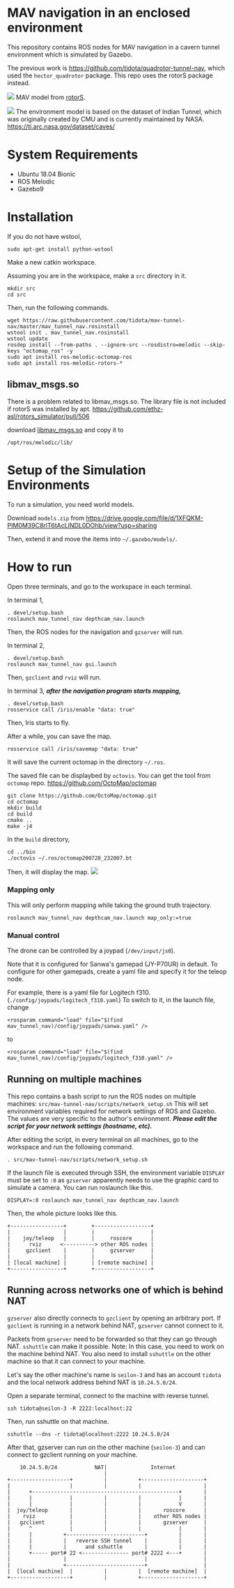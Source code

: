 # MAV navigation in an enclosed environment

This repository contains ROS nodes for MAV navigation in a cavern tunnel environment
which is simulated by Gazebo.

The previous work is https://github.com/tidota/quadrotor-tunnel-nav, which used
the `hector_quadrotor` package.
This repo uses the rotorS package instead.

![](./img/drone.jpg)
MAV model from [rotorS](https://github.com/ethz-asl/rotors_simulator).

![](./img/gazebo_rviz.png)
The environment model is based on the dataset of Indian Tunnel, which was originally created by CMU and is currently maintained by NASA.
https://ti.arc.nasa.gov/dataset/caves/

# System Requirements

- Ubuntu 18.04 Bionic
- ROS Melodic
- Gazebo9

# Installation

If you do not have wstool,
```
sudo apt-get install python-wstool
```

Make a new catkin workspace.

Assuming you are in the workspace, make a `src` directory in it.
```
mkdir src
cd src
```

Then, run the following commands.
```
wget https://raw.githubusercontent.com/tidota/mav-tunnel-nav/master/mav_tunnel_nav.rosinstall
wstool init . mav_tunnel_nav.rosinstall
wstool update
rosdep install --from-paths . --ignore-src --rosdistro=melodic --skip-keys "octomap_ros" -y
sudo apt install ros-melodic-octomap-ros
sudo apt install ros-melodic-rotors-*
```

## libmav_msgs.so
There is a problem related to libmav_msgs.so. The library file is not included if rotorS was installed by apt.
https://github.com/ethz-asl/rotors_simulator/pull/506

download [libmav_msgs.so](https://drive.google.com/open?id=1VtutTPUiwGTCpCeF32B7m4G2noUGp75N) and copy it to

```
/opt/ros/melodic/lib/
```

# Setup of the Simulation Environments

To run a simulation, you need world models.

Download `models.zip` from https://drive.google.com/file/d/1XFQKM-PIM0M39C8rlT6tAcLINDL0DOhb/view?usp=sharing

Then, extend it and move the items into `~/.gazebo/models/`.

# How to run
Open three terminals, and go to the workspace in each terminal.

In terminal 1,
```
. devel/setup.bash
roslaunch mav_tunnel_nav depthcam_nav.launch
```
Then, the ROS nodes for the navigation and `gzserver` will run.

In terminal 2,
```
. devel/setup.bash
roslaunch mav_tunnel_nav gui.launch
```
Then, `gzclient` and `rviz` will run.

In terminal 3, ***after the navigation program starts mapping,***
```
. devel/setup.bash
rosservice call /iris/enable "data: true"
```
Then, Iris starts to fly.

After a while, you can save the map.
```
rosservice call /iris/savemap "data: true"
```
It will save the current octomap in the directory `~/.ros`.

The saved file can be displaybed by `octovis`.
You can get the tool from `octomap` repo.
https://github.com/OctoMap/octomap
```
git clone https://github.com/OctoMap/octomap.git
cd octomap
mkdir build
cd build
cmake ..
make -j4
```
In the `build` directory,
```
cd ../bin
./octovis ~/.ros/octomap200728_232007.bt
```
Then, it will display the map.
![](./img/octovis.png)

### Mapping only
This will only perform mapping while taking the ground truth trajectory.
```
roslaunch mav_tunnel_nav depthcam_nav.launch map_only:=true
```

### Manual control
The drone can be controlled by a joypad (`/dev/input/js0`).

Note that it is configured for Sanwa's gamepad (JY-P70UR) in default.
To configure for other gamepads, create a yaml file and specify it for the
teleop node.

For example, there is a yaml file for Logitech f310.
(`./config/joypads/logitech_f310.yaml`)
To switch to it, in the launch file, change
```
<rosparam command="load" file="$(find mav_tunnel_nav)/config/joypads/sanwa.yaml" />
```
to
```
<rosparam command="load" file="$(find mav_tunnel_nav)/config/joypads/logitech_f310.yaml" />
```

## Running on multiple machines
This repo contains a bash script to run the ROS nodes on multiple machines:
`src/mav-tunnel-nav/scripts/network_setup.sh`
This will set environment variables required for network settings of ROS and
Gazebo.
The values are very specific to the author's environment. ***Please edit the
script for your network settings (hostname, etc).***

After editing the script,
in every terminal on all machines, go to the workspace and run the following
command.
```
. src/mav-tunnel-nav/scripts/network_setup.sh
```

If the launch file is executed through SSH, the environment variable `DISPLAY`
must be set to `:0` as `gzserver` apparently needs to use the graphic card to
simulate a camera. You can run roslaunch like this.
```
DISPLAY=:0 roslaunch mav_tunnel_nav depthcam_nav.launch
```
Then, the whole picture looks like this.
```
+-----------------+        +------------------+
|                 |        |                  |
|    joy/teleop   |        |     roscore      |
|      rviz      <----------> other ROS nodes |
|     gzclient    |        |     gzserver     |
|                 |        |                  |
| [local machine] |        | [remote machine] |
+-----------------+        +------------------+
```

## Running across networks one of which is behind NAT
`gzserver` also directly connects to `gzclient` by opening an arbitrary port.
If `gzclient` is running in a network behind NAT, `gzserver` cannot connect to
it.

Packets from `gzserver` need to be forwarded so that they can go through NAT.
`sshuttle` can make it possible.
Note: In this case, you need to work on the machine behind NAT. You also need to
install `sshuttle` on the other machine so that it can connect to your machine.

Let's say the other machine's name is `seilon-3` and has an account `tidota` and
the local network address behind NAT is `10.24.5.0/24`.

Open a separate terminal, connect to the machine with reverse tunnel.
```
ssh tidota@seilon-3 -R 2222:localhost:22
```
Then, run sshuttle on that machine.
```
sshuttle --dns -r tidota@localhost:2222 10.24.5.0/24
```

After that, gzserver can run on the other machine (`seilon-3`) and can connect
to gzclient running on your machine.
```
    10.24.5.0/24            NAT|              Internet
                               |
+-------------------+          |          +--------------------+
|                   |          |          |                    |
|      +-----------------------------------------------+       |
|      |            |          |          |            |       |
|      |            |          |          |            V       |
|  joy/teleop       |          |          |       roscore      |
|    rviz           |          |          |    other ROS nodes |
|   gzclient        |          |          |       gzserver     |
|      ^            |          |          |            |       |
|      |          +-------------------------+          |       |
|      |          |   reverse SSH tunnel    |          |       |
|      |          |      and sshuttle       |          |       |
|      +----- port# 22 <--------------- port# 2222 <---+       |
|                 |                         |                  |
|                 +-------------------------+                  |
|  [local machine]  |          |          |  [remote machine]  |
+-------------------+          |          +--------------------+
```
